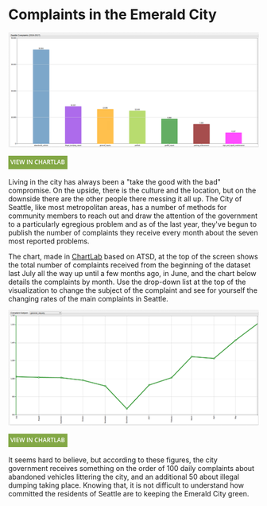 # Complaints in the Emerald City

![](./images/SEA_COM1.png)

[![View in ChartLab](../../research/images/new-button.png)](https://apps.axibase.com/chartlab/4fe67594/3/#fullscreen)

Living in the city has always been a "take the good with the bad" compromise. On the upside, there is the culture and the
location, but on the downside there are the other people there messing it all up. The City of Seattle, like most metropolitan
areas, has a number of methods for community members to reach out and draw the attention of the government to a particularly egregious
problem and as of the last year, they've begun to publish the number of complaints they receive every month about the seven
most reported problems.

The chart, made in [ChartLab](https://apps.axibase.com/chartlab) based on ATSD, at the top of the screen shows the total number of complaints received from the beginning of the dataset last July all the way up
until a few months ago, in June, and the chart below details the complaints by month. Use the drop-down list at the top of
the visualization to change the subject of the complaint and see for yourself the changing rates of the main complaints in Seattle.

![](./images/SEA_COM2.png)

[![View in ChartLab](../../research/images/new-button.png)](https://apps.axibase.com/chartlab/391c03f0/3/#fullscreen)

It seems hard to believe, but according to these figures, the city government receives something on the order of 100 daily
complaints about abandoned vehicles littering the city, and an additional 50 about illegal dumping taking place. Knowing
that, it is not difficult to understand how committed the residents of Seattle are to keeping the Emerald City green.
